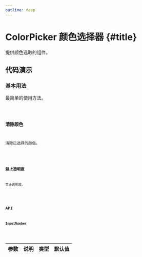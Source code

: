 ```yaml
---
outline: deep
---
```


# ColorPicker 颜色选择器 {#title}

提供颜色选取的组件。

## 代码演示

### 基本用法

最简单的使用方法。

<Code path="color-picker/Base" />

### 清除颜色

清除已选择的颜色。

<Code path="color-picker/Clear" />

### 禁止透明度

禁止透明度。

<Code path="color-picker/DisabledAlpha" />

## API

### InputNumber

<div class="vp-table">

| 参数      | 说明 | 类型 | 默认值
| ----------- | ----------- | ----------- | ----------- |

</div>